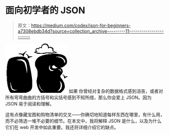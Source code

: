 # 面向初学者的 JSON

> 原文：<https://medium.com/codex/json-for-beginners-a7308ebdb34d?source=collection_archive---------11----------------------->

![If](img/f1fd8e63e99afb2ca3b587fa93230cf0.png) 如果 你曾经对复杂的数据格式感到沮丧，或者对所有弯弯曲曲的方括号和尖括号感到不知所措，那么你会爱上 JSON。因为 JSON 易于阅读和理解。

这有点像藏宝图和购物清单的交叉——你确切地知道每样东西在哪里，有什么用，而不必筛选一堆不必要的细节。在本文中，我将解释 JSON 是什么，以及为什么它们在 web 开发中如此重要。我还将详细介绍它的缺点。